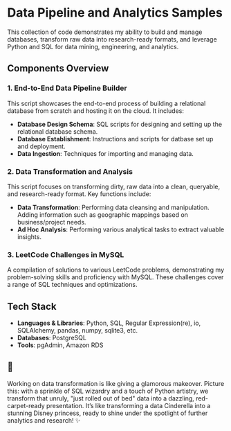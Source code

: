 # Data Pipeline and Analytics Samples

This collection of code demonstrates my ability to build and manage databases, transform raw data into research-ready formats, and leverage Python and SQL for data mining, engineering, and analytics.

## Components Overview

### 1. End-to-End Data Pipeline Builder

This script showcases the end-to-end process of building a relational database from scratch and hosting it on the cloud. It includes:

- **Database Design Schema**: SQL scripts for designing and setting up the relational database schema.
- **Database Establishment**: Instructions and scripts for datbase set up and deployment.
- **Data Ingestion**: Techniques for importing and managing data.

### 2. Data Transformation and Analysis

This script focuses on transforming dirty, raw data into a clean, queryable, and research-ready format. Key functions include:

- **Data Transformation**: Performing data cleansing and manipulation. Adding information such as geographic mappings based on business/project needs.
- **Ad Hoc Analysis**: Performing various analytical tasks to extract valuable insights.

### 3. LeetCode Challenges in MySQL

A compilation of solutions to various LeetCode problems, demonstrating my problem-solving skills and proficiency with MySQL. These challenges cover a range of SQL techniques and optimizations.

## Tech Stack

- **Languages & Libraries**: Python, SQL, Regular Expression(re), io, SQLAlchemy, pandas, numpy, sqlite3, etc.
- **Databases**: PostgreSQL
- **Tools**: pgAdmin, Amazon RDS

## 🧸
Working on data transformation is like giving a glamorous makeover. Picture this: with a sprinkle of SQL wizardry and a touch of Python artistry, we transform that unruly, "just rolled out of bed" data into a dazzling, red-carpet-ready presentation. It’s like transforming a data Cinderella into a stunning Disney princess, ready to shine under the spotlight of further analytics and research! ✨
